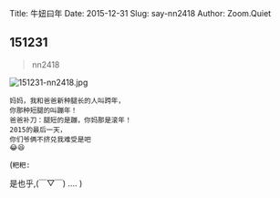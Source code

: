 Title: 牛妞曰年
Date: 2015-12-31
Slug: say-nn2418
Author: Zoom.Quiet


## 151231
> nn2418

![151231-nn2418.jpg](http://zoomquiet.qiniucdn.com/niuniu-albums/nn2015/151231-nn2418.jpg?imageView2/2/w/420)

    妈妈，我和爸爸新种腿长的人叫跨年，
    你那种短腿的叫蹦年！
    爸爸补刀：腿短的是蹦，你妈那是滚年！
    2015的最后一天，
    你们爷俩不挤兑我难受是吧
    😂😆


(`粑粑:` 

是也乎,(￣▽￣)
....
)
